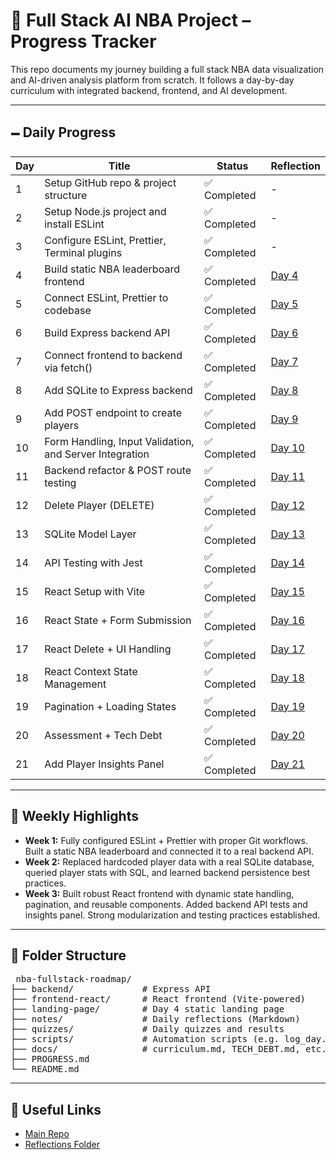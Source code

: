 # 🏀 Full Stack AI NBA Project – Progress Tracker

This repo documents my journey building a full stack NBA data visualization and AI-driven analysis platform from scratch. It follows a day-by-day curriculum with integrated backend, frontend, and AI development.

---

## 🗕️ Daily Progress

| Day | Title                                                   | Status       | Reflection                          |
| --- | ------------------------------------------------------- | ------------ | ----------------------------------- |
| 1   | Setup GitHub repo & project structure                   | ✅ Completed | -                                   |
| 2   | Setup Node.js project and install ESLint                | ✅ Completed | -                                   |
| 3   | Configure ESLint, Prettier, Terminal plugins            | ✅ Completed | -                                   |
| 4   | Build static NBA leaderboard frontend                   | ✅ Completed | [Day 4](notes/day4-reflection.md)   |
| 5   | Connect ESLint, Prettier to codebase                    | ✅ Completed | [Day 5](notes/day5-reflection.md)   |
| 6   | Build Express backend API                               | ✅ Completed | [Day 6](notes/day6-reflection.md)   |
| 7   | Connect frontend to backend via fetch()                 | ✅ Completed | [Day 7](notes/day7-reflection.md)   |
| 8   | Add SQLite to Express backend                           | ✅ Completed | [Day 8](notes/day8-reflection.md)   |
| 9   | Add POST endpoint to create players                     | ✅ Completed | [Day 9](notes/day9-reflection.md)   |
| 10  | Form Handling, Input Validation, and Server Integration | ✅ Completed | [Day 10](notes/day10-reflection.md) |
| 11  | Backend refactor & POST route testing                   | ✅ Completed | [Day 11](notes/day11-reflection.md) |
| 12  | Delete Player (DELETE)                                  | ✅ Completed | [Day 12](notes/day12-reflection.md) |
| 13  | SQLite Model Layer                                      | ✅ Completed | [Day 13](notes/day13-reflection.md) |
| 14  | API Testing with Jest                                   | ✅ Completed | [Day 14](notes/day14-reflection.md) |
| 15  | React Setup with Vite                                   | ✅ Completed | [Day 15](notes/day15-reflection.md) |
| 16  | React State + Form Submission                           | ✅ Completed | [Day 16](notes/day16-reflection.md) |
| 17  | React Delete + UI Handling                              | ✅ Completed | [Day 17](notes/day17-reflection.md) |
| 18  | React Context State Management                          | ✅ Completed | [Day 18](notes/day18-reflection.md) |
| 19  | Pagination + Loading States                             | ✅ Completed | [Day 19](notes/day19-reflection.md) |
| 20  | Assessment + Tech Debt                                  | ✅ Completed | [Day 20](notes/day20-reflection.md) |
| 21  | Add Player Insights Panel                               | ✅ Completed | [Day 21](notes/day21-reflection.md) |

---

## 🧠 Weekly Highlights

- **Week 1:** Fully configured ESLint + Prettier with proper Git workflows. Built a static NBA leaderboard and connected it to a real backend API.
- **Week 2:** Replaced hardcoded player data with a real SQLite database, queried player stats with SQL, and learned backend persistence best practices.
- **Week 3:** Built robust React frontend with dynamic state handling, pagination, and reusable components. Added backend API tests and insights panel. Strong modularization and testing practices established.

---

## 📂 Folder Structure

<pre> nba-fullstack-roadmap/ 
├── backend/             # Express API 
├── frontend-react/      # React frontend (Vite-powered)
├── landing-page/        # Day 4 static landing page
├── notes/               # Daily reflections (Markdown) 
├── quizzes/             # Daily quizzes and results
├── scripts/             # Automation scripts (e.g. log_day.sh)
├── docs/                # curriculum.md, TECH_DEBT.md, etc.
├── PROGRESS.md
└── README.md
</pre>

---

## 🔗 Useful Links

- [Main Repo](https://github.com/yemiajibola23/nba-fullstack-roadmap)
- [Reflections Folder](https://github.com/yemiajibola23/nba-fullstack-roadmap/tree/main/notes)
